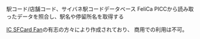 駅コード/店舗コード、サイバネ駅コードデータベース
FeliCa PICCから読み取ったデータを照合し、駅名や停留所名を取得する

[IC SFCard Fan](http://www014.upp.so-net.ne.jp/SFCardFan/)の有志の方々により作成されており、
商用での利用は不可。